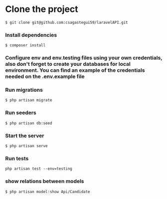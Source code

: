 # Clone the project  
~~~
$ git clone git@github.com:csagastegui59/laravelAPI.git
~~~
### Install dependencies  
~~~
$ composer install
~~~

### Configure env and env.testing files using your own credentials, also don't forget to create your databases for local environment. You can find an example of the credentials needed on the .env.example file

### Run migrations
~~~
$ php artisan migrate
~~~
### Run seeders
~~~
$ php artisan db:seed
~~~
### Start the server  
~~~
$ php artisan serve
~~~
### Run tests
~~~
php artisan test --env=testing
~~~
### show relations between models
~~~
$ php artisan model:show Api/Candidate
~~~
